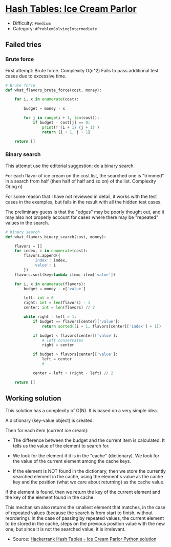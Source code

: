 # [Hash Tables: Ice Cream Parlor](https://www.hackerrank.com/challenges/ctci-ice-cream-parlor)

- Difficulty:  `#medium`
- Category: `#ProblemSolvingIntermediate`

## Failed tries

### Brute force

First attempt: Brute force. Complexity O(n^2)
Fails to pass additional test cases due to excessive time.

```python
# Brute force
def what_flavors_brute_force(cost, money):

    for i, x in enumerate(cost):

        budget = money - x

        for j in range(i + 1, len(cost)):
            if budget - cost[j] == 0:
                print(f'{i + 1} {j + 1}')
                return [i + 1, j + 1]

    return []
```

### Binary search

This attempt use the editorial suggestion: do a binary search.

For each flavor of ice cream on the cost list, the searched one
is "trimmed" in a search from half (then half of half and so on) of the list.
Complexity O(log n)

For some reason that I have not reviewed in detail,
it works with the test cases in the examples,
but fails in the result with all the hidden test cases.

The preliminary guess is that the "edges" may be poorly thought out,
and it may also not properly account for cases where there may be
"repeated" values in the search.

```python
# binary search
def what_flavors_binary_search(cost, money):

    flavors = []
    for index, i in enumerate(cost):
        flavors.append({
            'index': index,
            'value': i
        })
    flavors.sort(key=lambda item: item['value'])

    for i, x in enumerate(flavors):
        budget = money - x['value']

        left: int = 0
        right: int = len(flavors) - 1
        center: int = len(flavors) // 2

        while right - left > 1:
            if budget == flavors[center]['value']:
                return sorted([i + 1, flavors[center]['index'] + 1])

            if budget < flavors[center]['value']:
                # left conservates
                right = center

            if budget > flavors[center]['value']:
                left = center
                #

            center = left + (right - left) // 2

    return []
```

## Working solution

This solution has a complexity of O(N).
It is based on a very simple idea.

A dictionary (key-value object) is created.

Then for each item (current ice cream):

- The difference between the budget and the current item is calculated.
    It tells us the value of the element to search for.

- We look for the element if it is in the "cache" (dictionary).
    We look for the value of the current element among the cache keys.

- If the element is NOT found in the dictionary,
    then we store the currently searched element in the cache,
    using the element's value as the cache key and the position
    (what we care about returning) as the cache value.

If the element is found, then we return the key of the current element
and the key of the element found in the cache.

This mechanism also returns the smallest element that matches,
in the case of repeated values (because the search is from start to finish,
without reordering). In the case of passing by repeated values,
the current element to be stored in the cache,
steps on the previous position value with the new one,
but since it is not the searched value, it is irrelevant.

- Source: [Hackerrank Hash Tables - Ice Cream Parlor Python solution](https://medium.com/@xww0701/hackerrank-hash-tables-ice-cream-parlor-python-solution-fac434523ec7)
